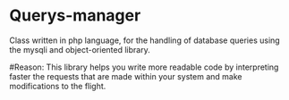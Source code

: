 # Querys-manager
Class written in php language, for the handling of database queries using the mysqli and object-oriented library.

#Reason:
This library helps you write more readable code by interpreting faster the requests that are made within your system and make modifications to the flight.
